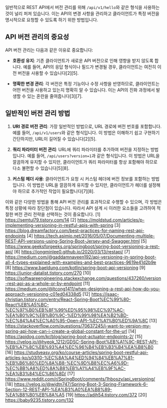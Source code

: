 일반적으로 REST API에서 버전 관리를 위해 `/api/v1/hello`와 같은 형식을 사용하는 것이 널리 퍼져 있습니다. 이는 API의 변경 사항을 관리하고 클라이언트가 특정 버전을 명시적으로 요청할 수 있도록 하기 위한 방법입니다. 

## **API 버전 관리의 중요성**

API 버전 관리는 다음과 같은 이유로 중요합니다:

- **호환성 유지**: 기존 클라이언트가 새로운 API 버전으로 인해 영향을 받지 않도록 합니다. 예를 들어, API의 응답 형식이나 필드가 변경될 경우, 클라이언트는 여전히 이전 버전을 사용할 수 있습니다[2][5].

- **명확한 변경 관리**: 각 버전은 특정 기능이나 수정 사항을 반영하므로, 클라이언트는 어떤 버전을 사용하고 있는지 명확히 알 수 있습니다. 이는 API의 진화 과정에서 발생할 수 있는 혼란을 줄여줍니다[3][7].

## **일반적인 버전 관리 방법**

1. **URI 경로 버전 관리**: 가장 일반적인 방법으로, URL 경로에 버전 번호를 포함합니다. 예를 들어, `/api/v1/users`와 같은 형식입니다. 이 방법은 이해하기 쉽고 구현하기 간단하지만, URL이 길어질 수 있습니다[2][5].

2. **쿼리 파라미터 버전 관리**: URL에 쿼리 파라미터를 추가하여 버전을 지정하는 방법입니다. 예를 들어, `/api/users?version=1`과 같은 형식입니다. 이 방법은 URL을 깔끔하게 유지할 수 있지만, 클라이언트가 쿼리 파라미터를 항상 포함해야 하므로 다소 불편할 수 있습니다[5][8].

3. **커스텀 헤더 사용**: 클라이언트가 요청 시 커스텀 헤더에 버전 정보를 포함하는 방법입니다. 이 방법은 URL을 깔끔하게 유지할 수 있지만, 클라이언트가 헤더를 설정해야 하므로 추가적인 작업이 필요합니다[7][8].

이와 같은 다양한 방법을 통해 API 버전 관리를 효과적으로 수행할 수 있으며, 각 방법은 특정 상황에 따라 장단점이 있습니다. 따라서 API 설계 시 이러한 요소들을 고려하여 적절한 버전 관리 전략을 선택하는 것이 중요합니다.
[1] https://semtul79.tistory.com/14
[2] https://moldstud.com/articles/p-implementing-versioning-in-restful-apis-with-spring
[3] https://blog.dreamfactory.com/best-practices-for-naming-rest-api-endpoints
[4] https://tech.asimio.net/2016/05/07/Documenting-multiple-REST-API-versions-using-Spring-Boot-Jersey-and-Swagger.html
[5] https://www.geeksforgeeks.org/springboot/spring-boot-versioning-a-rest-api/
[6] https://jongminlee0.github.io/2020/03/13/restapi/
[7] https://medium.com/@gaddamnaveen192/api-versioning-in-spring-boot-all-4-types-explained-with-examples-and-best-practices-9619e41d2b9e
[8] https://www.baeldung.com/kotlin/spring-boot-api-versioning
[9] https://junior-datalist.tistory.com/270
[10] https://softwareengineering.stackexchange.com/questions/437260/version-rest-api-as-a-whole-or-by-endpoint
[11] https://medium.com/@ltcong1411/when-designing-a-rest-api-how-do-you-approach-versioning-c01ed04338d5
[12] https://isaac-christian.tistory.com/entry/React-Spring-Boot%EC%99%80-React%EB%A5%BC-%EC%97%B0%EB%8F%99%ED%95%98%EC%97%AC-%EA%B0%9C%EB%B0%9C-%ED%99%98%EA%B2%BD-%EC%84%A4%EC%A0%95-Open-API-%EC%A1%B0%ED%9A%8C
[13] https://stackoverflow.com/questions/70637245/i-want-to-version-my-spring-api-how-can-i-create-a-global-constant-for-the-url
[14] https://apidog.com/kr/blog/spring-boot-actuator-endpoints-2/
[15] https://velog.io/@hyeok_1212/GDSC-Spring-Boot%EB%A1%9C-REST-API-%EB%A7%8C%EB%93%A4%EC%96%B4%EB%B3%B4%EA%B8%B0
[16] https://studyeasy.org/ko/course-articles/spring-boot-restful-api-articles-ko/s03l10-%EC%8A%A4%ED%94%84%EB%A7%81-%EB%B6%80%ED%8A%B8-%EC%9D%B8%EC%A6%9D-%EC%BB%A8%ED%8A%B8%EB%A1%A4%EB%9F%AC-%EA%B3%84%EC%86%8D/
[17] https://www.reddit.com/r/SpringBoot/comments/1hboszv/api_versioning/
[18] https://velog.io/@wjdtn747/Spring-Boot-3-Spring-Framework-6-Section-12-REST-API-%EA%B3%A0%EA%B8%89-%EA%B8%B0%EB%8A%A5
[19] https://adjh54.tistory.com/372
[20] https://baby9235.tistory.com/132
